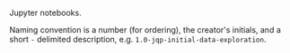 Jupyter notebooks. 

Naming convention is a number (for ordering), the creator's initials, and a short `-` delimited description, e.g.
`1.0-jqp-initial-data-exploration`.